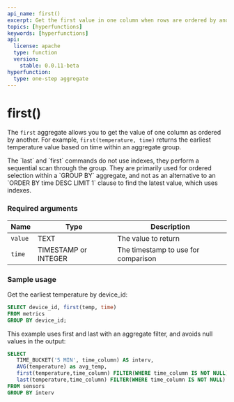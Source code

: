 ```yaml
---
api_name: first()
excerpt: Get the first value in one column when rows are ordered by another column
topics: [hyperfunctions]
keywords: [hyperfunctions]
api:
  license: apache
  type: function
  version:
    stable: 0.0.11-beta
hyperfunction:
  type: one-step aggregate
---
```


# first()

The `first` aggregate allows you to get the value of one column
as ordered by another. For example, `first(temperature, time)` returns the
earliest temperature value based on time within an aggregate group.

<Highlight type="important">
The `last` and `first` commands do not use indexes, they perform a sequential
scan through the group. They are primarily used for ordered selection within a
`GROUP BY` aggregate, and not as an alternative to an
`ORDER BY time DESC LIMIT 1` clause to find the latest value, which uses
indexes.
</Highlight>

### Required arguments

|Name|Type|Description|
|---|---|---|
|`value`|TEXT|The value to return|
|`time`|TIMESTAMP or INTEGER|The timestamp to use for comparison|

### Sample usage

Get the earliest temperature by device_id:

```sql
SELECT device_id, first(temp, time)
FROM metrics
GROUP BY device_id;
```

This example uses first and last with an aggregate filter, and avoids null
values in the output:

```sql
SELECT
   TIME_BUCKET('5 MIN', time_column) AS interv,
   AVG(temperature) as avg_temp,
   first(temperature,time_column) FILTER(WHERE time_column IS NOT NULL) AS beg_temp,
   last(temperature,time_column) FILTER(WHERE time_column IS NOT NULL) AS end_temp
FROM sensors
GROUP BY interv
```
